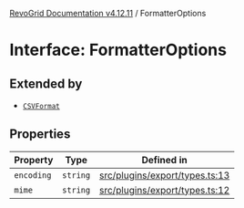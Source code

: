 [RevoGrid Documentation v4.12.11](README.md) / FormatterOptions

# Interface: FormatterOptions

## Extended by

- [`CSVFormat`](Interface.CSVFormat.md)

## Properties

| Property | Type | Defined in |
| ------ | ------ | ------ |
| `encoding` | `string` | [src/plugins/export/types.ts:13](https://github.com/revolist/revogrid/blob/6f8df4eb606fcbd6f32b575f3753800c08ad78f6/src/plugins/export/types.ts#L13) |
| `mime` | `string` | [src/plugins/export/types.ts:12](https://github.com/revolist/revogrid/blob/6f8df4eb606fcbd6f32b575f3753800c08ad78f6/src/plugins/export/types.ts#L12) |
